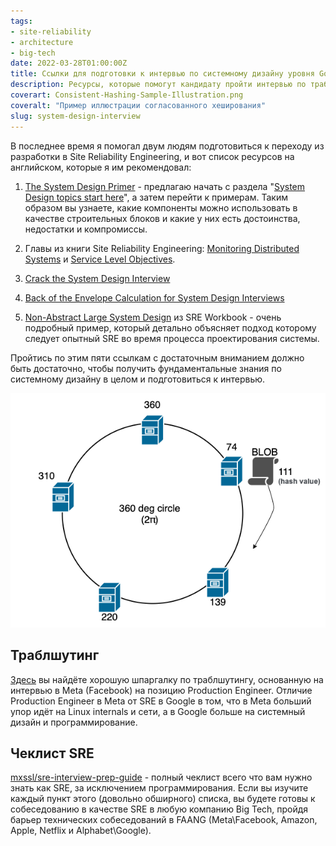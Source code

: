 ```yaml
---
tags:
- site-reliability
- architecture
- big-tech
date: 2022-03-28T01:00:00Z
title: Ссылки для подготовки к интервью по системному дизайну уровня Google и Meta
description: Ресурсы, которые помогут кандидату пройти интервью по траблшутингу и системному дизайну в компании уровня Google, Meta, Apple, Microsoft, Booking
coverart: Consistent-Hashing-Sample-Illustration.png
coveralt: "Пример иллюстрации согласованного хеширования"
slug: system-design-interview
---
```


В последнее время я помогал двум людям подготовиться к переходу из разработки в Site Reliability Engineering, и вот список ресурсов на английском, которые я им рекомендовал:

1. [The System Design Primer](https://github.com/donnemartin/system-design-primer) - предлагаю начать с раздела "[System Design topics start here](https://github.com/donnemartin/system-design-primer#system-design-topics-start-here)", а затем перейти к примерам. Таким образом вы узнаете, какие компоненты можно использовать в качестве строительных блоков и какие у них есть достоинства, недостатки и компромиссы.

2. Главы из книги Site Reliability Engineering: [Monitoring Distributed Systems](https://sre.google/sre-book/monitoring-distributed-systems/) и [Service Level Objectives](https://sre.google/sre-book/service-level-objectives/).

3. [Crack the System Design Interview](https://tianpan.co/notes/2016-02-13-crack-the-system-design-interview)

4. [Back of the Envelope Calculation for System Design Interviews](https://www.codementor.io/@robinpalotai/back-of-the-envelope-calculation-for-system-design-interviews-z4ljbsp5l)

5. [Non-Abstract Large System Design](https://sre.google/workbook/non-abstract-design/) из SRE Workbook - очень подробный пример, который детально объясняет подход которому следует опытный SRE во время процесса проектирования системы.

Пройтись по этим пяти ссылкам с достаточным вниманием должно быть достаточно, чтобы получить фундаментальные знания по системному дизайну в целом и подготовиться к интервью.

![Пример иллюстрации согласованного хеширования](Consistent-Hashing-Sample-Illustration.png#center "WikiLinuz, CC BY-SA 4.0, via Wikimedia Commons")

## Траблшутинг

[Здесь](https://gist.github.com/ameenkhan07/4f0a65fb2bdec58656850f09ef8e2c48#file-linuxinternals-md) вы найдёте хорошую шпаргалку по траблшутингу, основанную на интервью в Meta (Facebook) на позицию Production Engineer. Отличие Production Engineer в Meta от SRE в Google в том, что в Meta больший упор идёт на Linux internals и сети, а в Google больше на системный дизайн и программирование.

## Чеклист SRE

[mxssl/sre-interview-prep-guide](https://github.com/mxssl/sre-interview-prep-guide) - полный чеклист всего что вам нужно знать как SRE, за исключением программирования. Если вы изучите каждый пункт этого (довольно обширного) списка, вы будете готовы к собеседованию в качестве SRE в любую компанию Big Tech, пройдя барьер технических собеседований в FAANG (Meta\Facebook, Amazon, Apple, Netflix и Alphabet\Google).

<!--more-->
